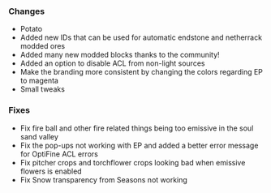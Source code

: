 ### Changes
- Potato
- Added new IDs that can be used for automatic endstone and netherrack modded ores
- Added many new modded blocks thanks to the community!
- Added an option to disable ACL from non-light sources
- Make the branding more consistent by changing the colors regarding EP to magenta
- Small tweaks
### Fixes
- Fix fire ball and other fire related things being too emissive in the soul sand valley
- Fix the pop-ups not working with EP and added a better error message for OptiFine ACL errors
- Fix pitcher crops and torchflower crops looking bad when emissive flowers is enabled
- Fix Snow transparency from Seasons not working
